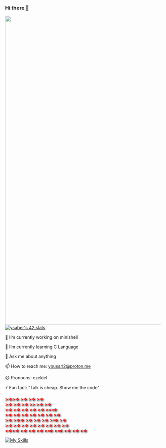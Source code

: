 ### Hi there 👋

<!--
**YouS64/YouS64** is a ✨ _special_ ✨ repository because its `README.md` (this file) appears on your GitHub profile.

Here are some ideas to get you started:

- 🔭 I’m currently working on minishell
- 🌱 I’m currently learning C
- 👯 I’m looking to collaborate on ...
- 🤔 I’m looking for help with ...
- 💬 Ask me about anything
- 📫 How to reach me: youss42@proton.me
- 😄 Pronouns: ezekiel
- ⚡ Fun fact: "Talk is cheap. Show me the code"
-->
<img src="https://user-images.githubusercontent.com/74038190/225813708-98b745f2-7d22-48cf-9150-083f1b00d6c9.gif" width="1000"/>
<a href="https://github.com/oakoudad/badge42"><img src="https://badge.mediaplus.ma/binary/ysaber" alt="ysaber's 42 stats" /></a>


🔭 I’m currently working on minishell

🌱 I’m currently learning C Language 

💬 Ask me about anything

📫 How to reach me: youss42@proton.me

😄 Pronouns: ezekiel

⚡ Fun fact: "Talk is cheap. Show me the code"


<div style="color: red; font-weight: bold; text-shadow: 2px 2px 5px black;">  >=>>=>   >=>           >=>  >=>   </div>
<div style="color: red; font-weight: bold; text-shadow: 2px 2px 5px black;">>=>    >=> >=>       >>  >=>  >=>                  </div>
<div style="color: red; font-weight: bold; text-shadow: 2px 2px 5px black;"> >=>       >=>  >=>      >=>  >=>  >===>           </div>
<div style="color: red; font-weight: bold; text-shadow: 2px 2px 5px black;">   >=>     >=> >=>  >=>  >=>  >=> >=>              </div>
<div style="color: red; font-weight: bold; text-shadow: 2px 2px 5px black;">      >=>  >=>=>    >=>  >=>  >=>   >==>        >=></div>
<div style="color: red; font-weight: bold; text-shadow: 2px 2px 5px black;">>=>    >=> >=> >=>  >=>  >=>  >=>     >=>          </div>
<div style="color: red; font-weight: bold; text-shadow: 2px 2px 5px black;">  >=>>=>   >=>  >=> >=> >==> >==> >=> >=>       >=></div>


[![My Skills](https://skillicons.dev/icons?i=cpp,cmake,git,go,bash,py,vim,vscode,aiscript,c,django,docker&theme=light)](https://skillicons.dev)

